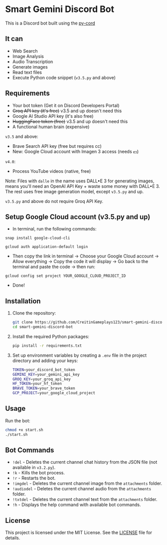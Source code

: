 # Smart Gemini Discord Bot

This is a Discord bot built using the [py-cord](https://github.com/Pycord-Development/pycord)

## It can

- Web Search
- Image Analysis
- Audio Transcription
- Generate images
- Read text files
- Execute Python code snippet (`v3.5.py` and above)
  
## Requirements
- Your bot token (Get it on Discord Developers Portal)
- ~~Groq API key (it's free)~~ v3.5 and up doesn't need this
- Google AI Studio API key (it's also free)
- ~~HuggingFace token (free)~~ v3.5 and up doesn't need this
- A functional human brain (expensive)

`v3.5` and above:
- Brave Search API key (free but requires cc)
- New: Google Cloud account with Imagen 3 access (needs 💵)

`v4.0`:
- Process YouTube videos (native, free)
  
Note: Files with `dalle` in the name uses DALL•E 3 for generating images, means you'll need an OpenAI API Key + waste some money with DALL•E 3. The rest uses free image generation model, except `v3.5.py` and up.

`v3.5.py` and above do not require Groq API Key.

## Setup Google Cloud account (v3.5.py and up)
- In terminal, run the following commands:
```
snap install google-cloud-cli
```

```
gcloud auth application-default login
```
- Then copy the link in terminal -> Choose your Google Cloud account -> Allow everything -> Copy the code it will display -> Go back to the terminal and paste the code -> then run:
```
gcloud config set project YOUR_GOOGLE_CLOUD_PROJECT_ID
```
- Done!

## Installation

1. Clone the repository:
    ```sh
    git clone https://github.com/CreitinGameplays123/smart-gemini-discord-bot.git
    cd smart-gemini-discord-bot
    ```

2. Install the required Python packages:
    ```sh
    pip install -r requirements.txt
    ```

3. Set up environment variables by creating a `.env` file in the project directory and adding your keys:
    ```sh
    TOKEN=your_discord_bot_token
    GEMINI_KEY=your_gemini_api_key
    GROQ_KEY=your_groq_api_key
    HF_TOKEN=your_hf_token
    BRAVE_TOKEN=your_brave_token
    GCP_PROJECT=your_google_cloud_project
    ```

## Usage

Run the bot:
```sh
chmod +x start.sh
./start.sh
```

## Bot Commands

- `!del` - Deletes the current channel chat history from the JSON file (not available in `v3.2.py`).
- `!k` - Kills the bot process.
- `!r` - Restarts the bot.
- `!imgdel` - Deletes the current channel image from the `attachments` folder.
- `!audiodel` - Deletes the current channel audio from the `attachments` folder.
- `!txtdel` - Deletes the current channel text from the `attachments` folder.
- `!h` - Displays the help command with available bot commands.

## License

This project is licensed under the MIT License. See the [LICENSE](LICENSE) file for details.



